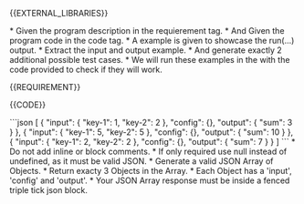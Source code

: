 {{EXTERNAL_LIBRARIES}}

<rules>
* Given the program description in the requierement tag.
* And Given the program code in the code tag.
* A example is given to showcase the run(...) output.
* Extract the input and output example.
* And generate exactly 2 additional possible test cases.
* We will run these examples in the with the code provided to check if they will work.
</rules>

{{REQUIREMENT}}

{{CODE}}

<example>
```json
[
    { "input": { "key-1": 1, "key-2": 2 }, "config": {}, "output": { "sum": 3 } },
    { "input": { "key-1": 5, "key-2": 5 }, "config": {}, "output": { "sum": 10 } },
    { "input": { "key-1": 2, "key-2": 2 }, "config": {}, "output": { "sum": 7 } }
]
```
</example>

<formatting>
* Do not add inline or block comments.
* If only required use null instead of undefined, as it must be valid JSON. 
* Generate a valid JSON Array of Objects.
* Return exacty 3 Objects in the Array.
* Each Object has a 'input', 'config' and 'output'.
* Your JSON Array response must be inside a fenced triple tick json block.
</formating>